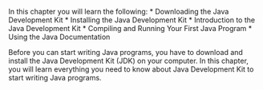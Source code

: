 In this chapter you will learn the following:
    * Downloading the Java Development Kit
    * Installing the Java Development Kit
    * Introduction to the Java Development Kit
    * Compiling and Running Your First Java Program
    * Using the Java Documentation

Before you can start writing Java programs, you have to download and install
the Java Development Kit (JDK) on your computer. In this chapter, you will learn
everything you need to know about Java Development Kit to start writing Java
programs.
